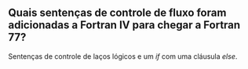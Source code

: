 ## Quais sentenças de controle de fluxo foram adicionadas a Fortran IV para chegar a Fortran 77?

Sentenças de controle de laços lógicos e um *if* com uma cláusula *else*.
